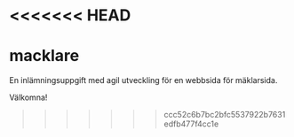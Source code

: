 <<<<<<< HEAD
=======
# macklare
En inlämningsuppgift med agil utveckling för en webbsida för mäklarsida.

Välkomna!
>>>>>>> ccc52c6b7bc2bfc5537922b7631edfb477f4cc1e
